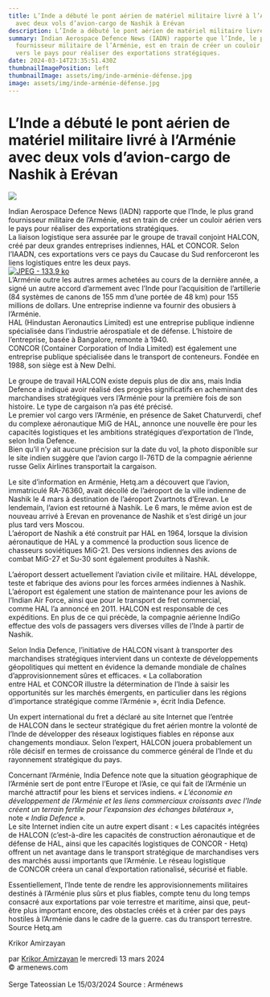 ```yaml
---
title: L’Inde a débuté le pont aérien de matériel militaire livré à l’Arménie
  avec deux vols d’avion-cargo de Nashik à Erévan
description: L’Inde a débuté le pont aérien de matériel militaire livré à l’Arménie
summary: Indian Aerospace Defence News (IADN) rapporte que l’Inde, le plus grand
  fournisseur militaire de l’Arménie, est en train de créer un couloir aérien
  vers le pays pour réaliser des exportations stratégiques.
date: 2024-03-14T23:35:51.430Z
thumbnailImagePosition: left
thumbnailImage: assets/img/inde-arménie-défense.jpg
image: assets/img/inde-arménie-défense.jpg
---
```

<!--StartFragment-->

# L’Inde a débuté le pont aérien de matériel militaire livré à l’Arménie avec deux vols d’avion-cargo de Nashik à Erévan

![](assets/img/inde-6.jpg)

Indian Aerospace Defence News (IADN) rapporte que l’Inde, le plus grand fournisseur militaire de l’Arménie, est en train de créer un couloir aérien vers le pays pour réaliser des exportations stratégiques.\
La liaison logistique sera assurée par le groupe de travail conjoint HALCON, créé par deux grandes entreprises indiennes, HAL et CONCOR. Selon l’IAADN, ces exportations vers ce pays du Caucase du Sud renforceront les liens logistiques entre les deux pays.\
[![JPEG - 133.9 ko](https://www.armenews.com/local/cache-vignettes/L670xH511/87a-1-76810.jpg?1710342528)](https://www.armenews.com/IMG/jpg/0/a/a/87a-1.jpg "jpg/0/a/a/87a-1.jpg")\
L’Arménie outre les autres armes achetées au cours de la dernière année, a signé un autre accord d’armement avec l’Inde pour l’acquisition de l’artillerie (84 systèmes de canons de 155 mm d’une portée de 48 km) pour 155 millions de dollars. Une entreprise indienne va fournir des obusiers à l’Arménie.\
HAL (Hindustan Aeronautics Limited) est une entreprise publique indienne spécialisée dans l’industrie aérospatiale et de défense. L’histoire de l’entreprise, basée à Bangalore, remonte à 1940.\
CONCOR (Container Corporation of India Limited) est également une entreprise publique spécialisée dans le transport de conteneurs. Fondée en 1988, son siège est à New Delhi.

Le groupe de travail HALCON existe depuis plus de dix ans, mais India Defence a indiqué avoir réalisé des progrès significatifs en acheminant des marchandises stratégiques vers l’Arménie pour la première fois de son histoire. Le type de cargaison n’a pas été précisé.\
Le premier vol cargo vers l’Arménie, en présence de Saket Chaturverdi, chef du complexe aéronautique MiG de HAL, annonce une nouvelle ère pour les capacités logistiques et les ambitions stratégiques d’exportation de l’Inde, selon India Defence.\
Bien qu’il n’y ait aucune précision sur la date du vol, la photo disponible sur le site indien suggère que l’avion cargo Il-76TD de la compagnie aérienne russe Gelix Airlines transportait la cargaison.

Le site d’information en Arménie, Hetq.am a découvert que l’avion, immatriculé RA-76360, avait décollé de l’aéroport de la ville indienne de Nashik le 4 mars à destination de l’aéroport Zvartnots d’Erevan. Le lendemain, l’avion est retourné à Nashik. Le 6 mars, le même avion est de nouveau arrivé à Erevan en provenance de Nashik et s’est dirigé un jour plus tard vers Moscou.\
L’aéroport de Nashik a été construit par HAL en 1964, lorsque la division aéronautique de HAL y a commencé la production sous licence de chasseurs soviétiques MiG-21. Des versions indiennes des avions de combat MiG-27 et Su-30 sont également produites à Nashik.

L’aéroport dessert actuellement l’aviation civile et militaire. HAL développe, teste et fabrique des avions pour les forces armées indiennes à Nashik. L’aéroport est également une station de maintenance pour les avions de l’Indian Air Force, ainsi que pour le transport de fret commercial, comme HAL l’a annoncé en 2011. HALCON est responsable de ces expéditions. En plus de ce qui précède, la compagnie aérienne IndiGo effectue des vols de passagers vers diverses villes de l’Inde à partir de Nashik.

Selon India Defence, l’initiative de HALCON visant à transporter des marchandises stratégiques intervient dans un contexte de développements géopolitiques qui mettent en évidence la demande mondiale de chaînes d’approvisionnement sûres et efficaces. « La collaboration entre HAL et CONCOR illustre la détermination de l’Inde à saisir les opportunités sur les marchés émergents, en particulier dans les régions d’importance stratégique comme l’Arménie », écrit India Defence.

Un expert international du fret a déclaré au site Internet que l’entrée de HALCON dans le secteur stratégique du fret aérien montre la volonté de l’Inde de développer des réseaux logistiques fiables en réponse aux changements mondiaux. Selon l’expert, HALCON jouera probablement un rôle décisif en termes de croissance du commerce général de l’Inde et du rayonnement stratégique du pays.

Concernant l’Arménie, India Defence note que la situation géographique de l’Arménie sert de pont entre l’Europe et l’Asie, ce qui fait de l’Arménie un marché attractif pour les biens et services indiens. *« L’économie en développement de l’Arménie et les liens commerciaux croissants avec l’Inde créent un terrain fertile pour l’expansion des échanges bilatéraux »*, note *« India Defence ».*\
Le site Internet indien cite un autre expert disant : « Les capacités intégrées de HALCON (c’est-à-dire les capacités de construction aéronautique et de défense de HAL, ainsi que les capacités logistiques de CONCOR - Hetq) offrent un net avantage dans le transport stratégique de marchandises vers des marchés aussi importants que l’Arménie. Le réseau logistique de CONCOR créera un canal d’exportation rationalisé, sécurisé et fiable.

Essentiellement, l’Inde tente de rendre les approvisionnements militaires destinés à l’Arménie plus sûrs et plus fiables, compte tenu du long temps consacré aux exportations par voie terrestre et maritime, ainsi que, peut-être plus important encore, des obstacles créés et à créer par des pays hostiles à l’Arménie dans le cadre de la guerre. cas du transport terrestre. Source Hetq.am

Krikor Amirzayan

par [Krikor Amirzayan](https://www.armenews.com/spip.php?page=auteur&id_auteur=33) le mercredi 13 mars 2024\
© armenews.com \
\
S﻿erge Tateossian Le 15/03/2024   Source : Arménews